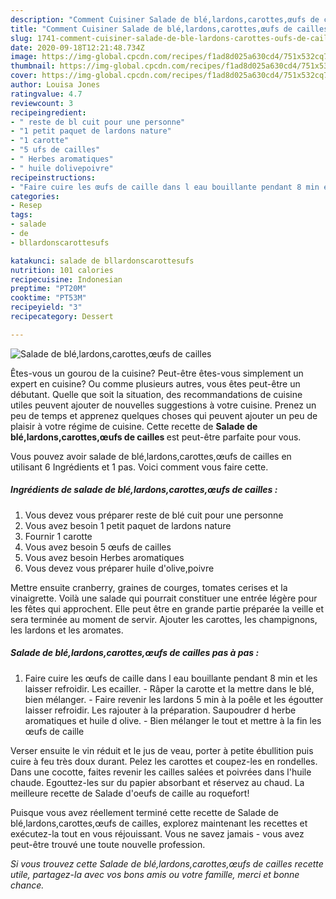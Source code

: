 ```yaml
---
description: "Comment Cuisiner Salade de blé,lardons,carottes,œufs de cailles"
title: "Comment Cuisiner Salade de blé,lardons,carottes,œufs de cailles"
slug: 1741-comment-cuisiner-salade-de-ble-lardons-carottes-oufs-de-cailles
date: 2020-09-18T12:21:48.734Z
image: https://img-global.cpcdn.com/recipes/f1ad8d025a630cd4/751x532cq70/salade-de-blelardonscarottesoeufs-de-cailles-photo-principale-de-la-recette.jpg
thumbnail: https://img-global.cpcdn.com/recipes/f1ad8d025a630cd4/751x532cq70/salade-de-blelardonscarottesoeufs-de-cailles-photo-principale-de-la-recette.jpg
cover: https://img-global.cpcdn.com/recipes/f1ad8d025a630cd4/751x532cq70/salade-de-blelardonscarottesoeufs-de-cailles-photo-principale-de-la-recette.jpg
author: Louisa Jones
ratingvalue: 4.7
reviewcount: 3
recipeingredient:
- " reste de bl cuit pour une personne"
- "1 petit paquet de lardons nature"
- "1 carotte"
- "5 ufs de cailles"
- " Herbes aromatiques"
- " huile dolivepoivre"
recipeinstructions:
- "Faire cuire les œufs de caille dans l eau bouillante pendant 8 min et les laisser refroidir. Les ecailler.  Râper la carotte et la mettre dans le blé, bien mélanger. Faire revenir les lardons 5 min à la poêle et les égoutter laisser refroidir. Les rajouter à la préparation. Saupoudrer d herbe aromatiques et huile d olive. Bien mélanger le tout et mettre à la fin les œufs de caille"
categories:
- Resep
tags:
- salade
- de
- bllardonscarottesufs

katakunci: salade de bllardonscarottesufs 
nutrition: 101 calories
recipecuisine: Indonesian
preptime: "PT20M"
cooktime: "PT53M"
recipeyield: "3"
recipecategory: Dessert

---
```



![Salade de blé,lardons,carottes,œufs de cailles](https://img-global.cpcdn.com/recipes/f1ad8d025a630cd4/751x532cq70/salade-de-blelardonscarottesoeufs-de-cailles-photo-principale-de-la-recette.jpg)

Êtes-vous un gourou de la cuisine? Peut-être êtes-vous simplement un expert en cuisine? Ou comme plusieurs autres, vous êtes peut-être un débutant. Quelle que soit la situation, des recommandations de cuisine utiles peuvent ajouter de nouvelles suggestions à votre cuisine. Prenez un peu de temps et apprenez quelques choses qui peuvent ajouter un peu de plaisir à votre régime de cuisine. Cette recette de <strong> Salade de blé,lardons,carottes,œufs de cailles </strong> est peut-être parfaite pour vous.

<!--inarticleads1-->

Vous pouvez avoir salade de blé,lardons,carottes,œufs de cailles en utilisant 6 Ingrédients et 1 pas. Voici comment vous faire cette.

##### Ingrédients de salade de blé,lardons,carottes,œufs de cailles :

1. Vous devez vous préparer  reste de blé cuit pour une personne
1. Vous avez besoin 1 petit paquet de lardons nature
1. Fournir 1 carotte
1. Vous avez besoin 5 œufs de cailles
1. Vous avez besoin  Herbes aromatiques
1. Vous devez vous préparer  huile d&#39;olive,poivre


Mettre ensuite cranberry, graines de courges, tomates cerises et la vinaigrette. Voilà une salade qui pourrait constituer une entrée légère pour les fêtes qui approchent. Elle peut être en grande partie préparée la veille et sera terminée au moment de servir. Ajouter les carottes, les champignons, les lardons et les aromates. 

<!--inarticleads2-->

##### Salade de blé,lardons,carottes,œufs de cailles pas à pas :

1. Faire cuire les œufs de caille dans l eau bouillante pendant 8 min et les laisser refroidir. Les ecailler.  - Râper la carotte et la mettre dans le blé, bien mélanger. - Faire revenir les lardons 5 min à la poêle et les égoutter laisser refroidir. Les rajouter à la préparation. Saupoudrer d herbe aromatiques et huile d olive. - Bien mélanger le tout et mettre à la fin les œufs de caille


Verser ensuite le vin réduit et le jus de veau, porter à petite ébullition puis cuire à feu très doux durant. Pelez les carottes et coupez-les en rondelles. Dans une cocotte, faites revenir les cailles salées et poivrées dans l&#39;huile chaude. Egouttez-les sur du papier absorbant et réservez au chaud. La meilleure recette de Salade d&#39;oeufs de caille au roquefort! 

<!--inarticleads1-->

<p>
Puisque vous avez réellement terminé cette recette de Salade de blé,lardons,carottes,œufs de cailles, explorez maintenant les recettes et exécutez-la tout en vous réjouissant. Vous ne savez jamais - vous avez peut-être trouvé une toute nouvelle profession.
</p>

<p>
<i>Si vous trouvez cette Salade de blé,lardons,carottes,œufs de cailles recette utile, partagez-la avec vos bons amis ou votre famille, merci et bonne chance.</i>
</p>
